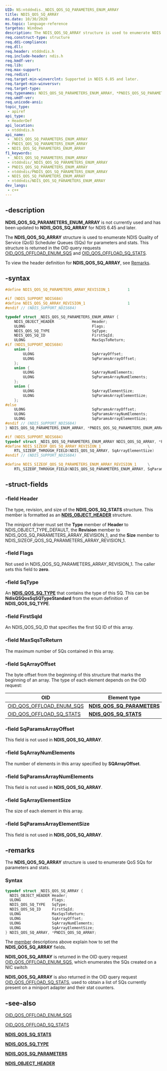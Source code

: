 ```yaml
---
UID: NS:ntddndis._NDIS_QOS_SQ_PARAMETERS_ENUM_ARRAY
title: NDIS_QOS_SQ_ARRAY
ms.date: 10/30/2020
ms.topic: language-reference
targetos: Windows
description: The NDIS_QOS_SQ_ARRAY structure is used to enumerate NDIS Quality of Service (QoS) Scheduler Queues (SQs) for parameters and stats.
req.construct-type: structure
req.ddi-compliance: 
req.dll: 
req.header: ntddndis.h
req.include-header: ndis.h
req.kmdf-ver: 
req.lib: 
req.max-support: 
req.redist: 
req.target-min-winverclnt: Supported in NDIS 6.85 and later.
req.target-min-winversvr: 
req.target-type: 
req.typenames: NDIS_QOS_SQ_PARAMETERS_ENUM_ARRAY, *PNDIS_QOS_SQ_PARAMETERS_ENUM_ARRAY
req.umdf-ver: 
req.unicode-ansi: 
topic_type:
 - apiref
api_type:
 - HeaderDef
api_location:
 - ntddndis.h
api_name:
 - _NDIS_QOS_SQ_PARAMETERS_ENUM_ARRAY
 - PNDIS_QOS_SQ_PARAMETERS_ENUM_ARRAY
 - NDIS_QOS_SQ_PARAMETERS_ENUM_ARRAY
f1_keywords:
 - _NDIS_QOS_SQ_PARAMETERS_ENUM_ARRAY
 - ntddndis/_NDIS_QOS_SQ_PARAMETERS_ENUM_ARRAY
 - PNDIS_QOS_SQ_PARAMETERS_ENUM_ARRAY
 - ntddndis/PNDIS_QOS_SQ_PARAMETERS_ENUM_ARRAY
 - NDIS_QOS_SQ_PARAMETERS_ENUM_ARRAY
 - ntddndis/NDIS_QOS_SQ_PARAMETERS_ENUM_ARRAY
dev_langs:
 - c++
---
```


## -description

**NDIS_QOS_SQ_PARAMETERS_ENUM_ARRAY** is not currently used and has been updated to **NDIS_QOS_SQ_ARRAY** for NDIS 6.45 and later.

The **NDIS_QOS_SQ_ARRAY** structure is used to enumerate NDIS Quality of Service (QoS) Scheduler Queues (SQs) for parameters and stats. This structure is returned in the OID query requests [OID_QOS_OFFLOAD_ENUM_SQS](/windows-hardware/drivers/network/oid-qos-offload-enum-sqs) and [OID_QOS_OFFLOAD_SQ_STATS](/windows-hardware/drivers/network/oid-qos-offload-sq-stats).

To view the header definition for **NDIS_QOS_SQ_ARRAY**, see [Remarks](#remarks).

## -syntax

```cpp
#define NDIS_QOS_SQ_PARAMETERS_ARRAY_REVISION_1        1

#if (NDIS_SUPPORT_NDIS684)
#define NDIS_QOS_SQ_ARRAY_REVISION_1                   1
#endif // (NDIS_SUPPORT_NDIS684)

typedef struct _NDIS_QOS_SQ_PARAMETERS_ENUM_ARRAY {
    NDIS_OBJECT_HEADER                 Header;
    ULONG                              Flags;
    NDIS_QOS_SQ_TYPE                   SqType;
    NDIS_QOS_SQ_ID                     FirstSqId;
    ULONG                              MaxSqsToReturn;
#if (NDIS_SUPPORT_NDIS684)
    union {
        ULONG                          SqArrayOffset;
        ULONG                          SqParamsArrayOffset;
    };
    union {
        ULONG                          SqArrayNumElements;
        ULONG                          SqParamsArrayNumElements;
    };
    union {
        ULONG                          SqArrayElementSize;
        ULONG                          SqParamsArrayElementSize;
    };
#else
    ULONG                              SqParamsArrayOffset;
    ULONG                              SqParamsArrayNumElements;
    ULONG                              SqParamsArrayElementSize;
#endif // (NDIS_SUPPORT_NDIS684)
} NDIS_QOS_SQ_PARAMETERS_ENUM_ARRAY, *PNDIS_QOS_SQ_PARAMETERS_ENUM_ARRAY;

#if (NDIS_SUPPORT_NDIS684)
typedef struct _NDIS_QOS_SQ_PARAMETERS_ENUM_ARRAY NDIS_QOS_SQ_ARRAY, *PNDIS_QOS_SQ_ARRAY;
#define NDIS_SIZEOF_QOS_SQ_ARRAY_REVISION_1                     \
    RTL_SIZEOF_THROUGH_FIELD(NDIS_QOS_SQ_ARRAY, SqArrayElementSize)
#endif // (NDIS_SUPPORT_NDIS684)

#define NDIS_SIZEOF_QOS_SQ_PARAMETERS_ENUM_ARRAY_REVISION_1     \
    RTL_SIZEOF_THROUGH_FIELD(NDIS_QOS_SQ_PARAMETERS_ENUM_ARRAY, SqParamsArrayElementSize)
```

## -struct-fields

### -field Header

The type, revision, and size of the **NDIS_QOS_SQ_STATS** structure. This member is formatted as an [**NDIS_OBJECT_HEADER**](ns-ntddndis-_ndis_object_header.md) structure.

The miniport driver must set the **Type** member of **Header** to NDIS_OBJECT_TYPE_DEFAULT, the **Revision** member to NDIS_QOS_SQ_PARAMETERS_ARRAY_REVISION_1, and the **Size** member to NDIS_SIZEOF_QOS_SQ_PARAMETERS_ARRAY_REVISION_1.

### -field Flags

Not used in NDIS_QOS_SQ_PARAMETERS_ARRAY_REVISION_1. The caller sets this field to **zero**.

### -field SqType

An [**NDIS_QOS_SQ_TYPE**](ne-ntddndis-ndis_qos_sq_type.md) that contains the type of this SQ. This can be **NdisQSQosSqSQTypeStandard** from the enum definition of **NDIS_QOS_SQ_TYPE**.

### -field FirstSqId

An NDIS_QOS_SQ_ID that specifies the first SQ ID of this array.

### -field MaxSqsToReturn

The maximum number of SQs contained in this array.

### -field SqArrayOffset

The byte offset from the beginning of this structure that marks the beginning of an array. The type of each element depends on the OID request:

|OID   |Element type   |
|----------|-----------|
|[OID_QOS_OFFLOAD_ENUM_SQS](/windows-hardware/drivers/network/oid-qos-offload-enum-sqs)     |[**NDIS_QOS_SQ_PARAMETERS**](ns-ntddndis-ndis_qos_sq_parameters.md)       |
|[OID_QOS_OFFLOAD_SQ_STATS](/windows-hardware/drivers/network/oid-qos-offload-sq-stats)|[**NDIS_QOS_SQ_STATS**](ns-ntddndis-ndis_qos_sq_stats.md)   |

### -field SqParamsArrayOffset

This field is not used in **NDIS_QOS_SQ_ARRAY**.

### -field SqArrayNumElements

The number of elements in this array specified by **SQArrayOffset**.

### -field SqParamsArrayNumElements

This field is not used in **NDIS_QOS_SQ_ARRAY**.

### -field SqArrayElementSize

The size of each element in this array.  

### -field SqParamsArrayElementSize

This field is not used in **NDIS_QOS_SQ_ARRAY**.

## -remarks

The **NDIS_QOS_SQ_ARRAY** structure is used to enumerate QoS SQs for parameters and stats.

### Syntax

```cpp
typedef struct _NDIS_QOS_SQ_ARRAY {
  NDIS_OBJECT_HEADER Header;
  ULONG              Flags;
  NDIS_QOS_SQ_TYPE   SqType;
  NDIS_QOS_SQ_ID     FirstSqId;
  ULONG              MaxSqsToReturn;
  ULONG              SqArrayOffset;
  ULONG              SqArrayNumElements;
  ULONG              SqArrayElementSize;
} NDIS_QOS_SQ_ARRAY, *PNDIS_QOS_SQ_ARRAY;
```

The [member](struct-fields) descriptions above explain how to set the **NDIS_QOS_SQ_ARRAY** fields.

**NDIS_QOS_SQ_ARRAY** is returned in the OID query request [OID_QOS_OFFLOAD_ENUM_SQS](/windows-hardware/drivers/network/oid-qos-offload-enum-sqs), which enumerates the SQs created on a NIC switch 

**NDIS_QOS_SQ_ARRAY** is also returned in the OID query request [OID_QOS_OFFLOAD_SQ_STATS](/windows-hardware/drivers/network/oid-qos-offload-sq-stats), used to obtain a list of SQs currently present on a miniport adapter and their stat counters.

## -see-also

[OID_QOS_OFFLOAD_ENUM_SQS](/windows-hardware/drivers/network/oid-qos-offload-enum-sqs)

[OID_QOS_OFFLOAD_SQ_STATS](/windows-hardware/drivers/network/oid-qos-offload-sq-stats)

[**NDIS_QOS_SQ_STATS**](ns-ntddndis-ndis_qos_sq_stats.md)

[**NDIS_QOS_SQ_TYPE**](ne-ntddndis-ndis_qos_sq_type.md)

[**NDIS_QOS_SQ_PARAMETERS**](ns-ntddndis-ndis_qos_sq_parameters.md)

[**NDIS_OBJECT_HEADER**](ns-ntddndis-_ndis_object_header.md)